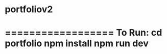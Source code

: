 # portfoliov2
==================
To Run:
  cd portfolio
  npm install
  npm run dev
==================
